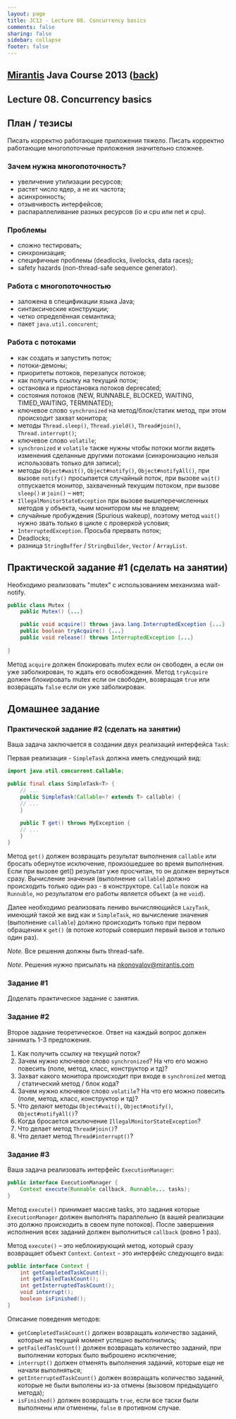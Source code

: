 ```yaml
---                                                                                                                     
layout: page                                                                                                            
title: JC13 - Lecture 08. Concurrency basics                                                                                                                  
comments: false                                                                                                         
sharing: false                                                                                                          
sidebar: collapse
footer: false                                                                                                           
---
```

## [Mirantis](http://www.mirantis.com) Java Course 2013 ([back](index.html))
## Lecture 08. Concurrency basics

## План / тезисы

Писать корректно работающие приложения тяжело. 
Писать корректно работающие многопоточные приложения значительно сложнее. 

### Зачем нужна многопоточность?
* увеличение утилизации ресурсов;  
* растет число ядер, а не их частота;
* асинхронность; 
* отзывчивость интерфейсов; 
* распараллеливание разных ресурсов (io и cpu или net и cpu).

### Проблемы

* сложно тестировать;
* синхронизация;
* специфичные проблемы (deadlocks, livelocks, data races);
* safety hazards (non-thread-safe sequence generator).

### Работа с многопоточностью

* заложена в спецификации языка Java;
* синтаксические конструкции;
* четко определённая семантика;
* пакет `java.util.concurent`;

### Работа с потоками

* как создать и запустить поток;
* потоки-демоны;
* приоритеты потоков, перезапуск потоков;
* как получить ссылку на текущий поток;
* остановка и приостановка потоков deprecated;
* состояния потоков (NEW, RUNNABLE, BLOCKED, WAITING, TIMED_WAITING, TERMINATED);
* ключевое слово `synchronized` на метод/блок/статик метод, при этом происходит захват монитора;
* методы `Thread.sleep()`, `Thread.yield()`,  `Thread#join()`, `Thread.interrupt()`;
* ключевое слово `volatile`;
* `synchronized` и `volatile` также нужны чтобы потоки могли видеть изменения сделанные другими потоками (синхронизацию нельзя использовать только для записи);
* методы `Object#wait()`, `Object#notify()`, `Object#notifyAll()`, при вызове `notify()` просыпается случайный поток, при вызове `wait()` отпускается монитор, захваченный текущим потоком, при вызове `sleep()` и `join()` – нет;
* `IllegalMonitorStateException` при вызове вышеперечисленных методов у объекта, чьим монитором мы не владеем;
* случайные пробуждения (Spurious wakeup), поэтому метод `wait()` нужно звать только в цикле с проверкой условия;
* `InterruptedException`. Просьба прервать поток;
* Deadlocks;
* разница `StringBuffer` / `StringBuilder`, `Vector` / `ArrayList`.


## Практической задание #1 (сделать на занятии)
 
 Необходимо реализовать "mutex" с использованием механизма wait-notify.

 ```java
 public class Mutex {
     public Mutex() {...}

     public void acquire() throws java.lang.InterruptedException {...}
     public boolean tryAcquire() {...}
     public void release() throws InterruptedException {...}
                         
 }
 ```

 Метод `acquire` должен блокировать mutex если он свободен, а если он уже заболкирован, то ждать его освобождения.
 Метод `tryAcquire` должен блокировать mutex если он свободен, возвращая `true` или возвращать `false` если он уже заболкирован.
## Домашнее задание

### Практической задание #2 (сделать на занятии)

Ваша задача заключается в создании двух реализаций интерфейса `Task`:

Первая реализация - `SimpleTask` должна иметь следующий вид:

 ```java
 import java.util.concurrent.Callable;

 public final class SimpleTask<T> {
     // ...
     public SimpleTask(Callable<? extends T> callable) {
     // ...
     }

     public T get() throws MyException {
     // ...
     }
 }
```

Метод `get()` должен возвращать результат выполнения `callable` или бросать обернутое исключение,
произошедшее во время выполнения. Если при вызове get() результат уже просчитан, то он должен вернуться сразу. 
Вычисление значения (выполнение `callable`) должно происходить только один раз - в конструкторе.
`Callable` похож на `Runnuble`, но результатом его работы является объект (а не `void`). 

Далее необходимо реализовать лениво вычисляющийся `LazyTask`, имеющий такой же вид как и `SimpleTask`,
но вычисление значения (выполнение `callable`) должно происходить только при первом обращении к `get()`
(в потоке который совершил первый вызов и только один раз).
   


*Note.* Все решения должны быть thread-safe.

*Note.* Решения нужно присылать на nkonovalov@mirantis.com

### Задание #1 

Доделать практическое задание с занятия.

### Задание #2

Второе задание теоретическое. Ответ на каждый вопрос должен занимать 1-3 предложения. 

1. Как получить ссылку на текущий поток?
2. Зачем нужно ключевое слово `synchronized`? На что его можно повесить (поле, метод, класс, конструктор и тд)?
3. Захват какого монитора происходит при входе в `synchronized` метод / статический метод / блок кода?
4. Зачем нужно ключевое слово `volatile`? На что его можно повесить (поле, метод, класс, конструктор и тд)?
5. Что делают методы `Object#wait()`, `Object#notify()`, `Object#notifyAll()`?
6. Когда бросается исключение `IllegalMonitorStateException`?
7. Что делает метод `Thread#join()`?
8. Что делает метод `Thread#interrupt()`?

### Задание #3 

Ваша задача реализовать интерфейс `ExecutionManager`: 

 ```java
 public interface ExecutionManager {
     Context execute(Runnable callback, Runnable... tasks);
 }
 ```

Метод `execute()` принимает массив tasks, это задания которые `ExecutionManager` должен выполнять параллельно
(в вашей реализации это должно происходить в своем пуле потоков). 
После завершения исполнения всех заданий должен выполниться `callback` (ровно 1 раз). 

Метод `execute()` – это неблокирующий метод, который сразу возвращает объект `Context`.
`Context` - это интерфейс следующего вида: 

 ```java
 public interface Context {
     int getCompletedTaskCount(); 
     int getFailedTaskCount(); 
     int getInterruptedTaskCount(); 
     void interrupt(); 
     boolean isFinished(); 
 }
 ```
Описание поведения методов:

* `getCompletedTaskCount()` должен возвращать количество заданий, которые на текущий момент успешно выполнились;
* `getFailedTaskCount()` должен возвращать количество заданий, при выполнении которых было выброшено исключение; 
* `interrupt()` должен отменять выполнения заданий, которые еще не начали выполняться;
* `getInterruptedTaskCount()` должен возвращать количество заданий, которые не были выполены из-за отмены (вызовом предыдущего метода); 
* `isFinished()` должен возвращать `true`, если все таски были выполнены или отменены, `false` в противном случае.  
